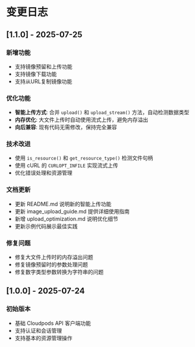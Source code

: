 # 变更日志

## [1.1.0] - 2025-07-25

### 新增功能
- 支持镜像预留和上传功能
- 支持镜像下载功能
- 支持从URL复制镜像功能

### 优化功能
- **智能上传方式**: 合并 `upload()` 和 `upload_stream()` 方法，自动检测数据类型
- **内存优化**: 大文件上传时自动使用流式上传，避免内存溢出
- **向后兼容**: 现有代码无需修改，保持完全兼容

### 技术改进
- 使用 `is_resource()` 和 `get_resource_type()` 检测文件句柄
- 使用 cURL 的 `CURLOPT_INFILE` 实现流式上传
- 优化错误处理和资源管理

### 文档更新
- 更新 README.md 说明新的智能上传功能
- 更新 image_upload_guide.md 提供详细使用指南
- 新增 upload_optimization.md 说明优化细节
- 更新示例代码展示最佳实践

### 修复问题
- 修复大文件上传时的内存溢出问题
- 修复镜像预留时的参数处理问题
- 修复数字类型参数转换为字符串的问题

## [1.0.0] - 2025-07-24

### 初始版本
- 基础 Cloudpods API 客户端功能
- 支持认证和会话管理
- 支持基本的资源管理操作 